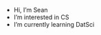 -  Hi, I’m Sean
-  I’m interested in CS
-  I’m currently learning DatSci

<!---
SeanEvL/SeanEvL is a ✨ special ✨ repository because its `README.md` (this file) appears on your GitHub profile.
You can click the Preview link to take a look at your changes.
--->

